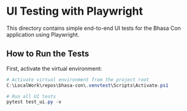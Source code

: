# UI Testing with Playwright

This directory contains simple end-to-end UI tests for the Bhasa Con application using Playwright.

## How to Run the Tests

First, activate the virtual environment:
```powershell
# Activate virtual environment from the project root
C:\LocalWork\repos\bhasa-con\.venvtest\Scripts\Activate.ps1
```

```powershell
# Run all UI tests
pytest test_ui.py -v
```
